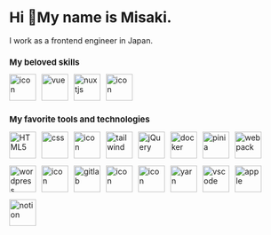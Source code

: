 <h1 style="font-size: 26px;">Hi 👋My name is Misaki. </h1>
<p style="font-size: 14px;">I work as a frontend engineer in Japan.</p>

<h2 style="font-size: 15px;">My beloved skills</h2>
<ul class="skills-list">
    <li><img src="https://techstack-generator.vercel.app/ts-icon.svg" alt="icon" width="65" /></li>
    <li><img src="https://skillicons.dev/icons?i=vue" width="65" alt="vue" /></li>
    <li><img src="https://skillicons.dev/icons?i=nuxtjs" width="65" alt="nuxtjs" /></li>
    <li><img src="https://techstack-generator.vercel.app/js-icon.svg" alt="icon" width="65" /></li>
</ul>

<h2 style="font-size: 15px;">My favorite tools and technologies</h2>
<ul class="skills-list">
    <li><img src="https://skillicons.dev/icons?i=html" width="48" alt="HTML5" /></li>
    <li><img src="https://skillicons.dev/icons?i=css" width="48" alt="css" /></li>
    <li><img src="https://techstack-generator.vercel.app/sass-icon.svg" alt="icon" width="48" /></li>
    <li><img src="https://skillicons.dev/icons?i=tailwind" width="48" alt="tailwind" /></li>
    <li><img src="https://skillicons.dev/icons?i=jquery" width="48" alt="jQuery" /></li>
    <li><img src="https://skillicons.dev/icons?i=docker" width="48" alt="docker" /></li>
    <li><img src="https://skillicons.dev/icons?i=pinia" width="48" alt="pinia" /></li>
    <li><img src="https://skillicons.dev/icons?i=webpack" width="48" alt="webpack" /></li>
    <li><img src="https://skillicons.dev/icons?i=wordpress" width="48" alt="wordpress" /></li>
    <li><img src="https://techstack-generator.vercel.app/github-icon.svg" alt="icon" width="48" /></li>
    <li><img src="https://skillicons.dev/icons?i=gitlab" width="48" alt="gitlab" /></li>
    <li><img src="https://techstack-generator.vercel.app/raspberrypi-icon.svg" alt="icon" width="48" /></li>
    <li><img src="https://techstack-generator.vercel.app/aws-icon.svg" alt="icon" width="48" /></li>
    <li><img src="https://skillicons.dev/icons?i=yarn" width="48" alt="yarn" /></li>
    <li><img src="https://skillicons.dev/icons?i=vscode" width="48" alt="vscode" /></li>
    <li><img src="https://skillicons.dev/icons?i=apple" width="48" alt="apple" /></li>
    <li><img src="https://skillicons.dev/icons?i=notion" width="48" alt="notion" /></li>
</ul>

<style>
    .skills-list {
        display: flex;
        flex-wrap: wrap;
        gap: 10px;
        padding: 0;
        margin: 0;
        list-style: none;
    }
    .skills-list li img {
        width: 48px;
    }
</style>
